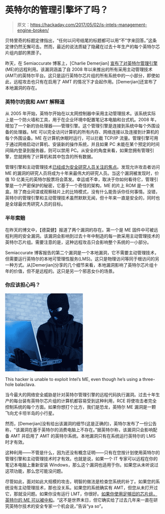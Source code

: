 # 英特尔的管理引擎坏了吗？

> 原文：<https://hackaday.com/2017/05/02/is-intels-management-engine-broken/>

贝特里奇的标题定律指出，“任何以问号结尾的标题都可以用“不”字来回答。”这条定律仍然无懈可击。然而，最近的说法质疑了隐藏在过去十年生产的每个英特尔芯片组内部的黑匣子。

昨天，在 Semiaccurate 博客上，[Charlie Demerjian] [宣布了对英特尔管理引擎](https://semiaccurate.com/2017/05/01/remote-security-exploit-2008-intel-platforms/) (ME)的远程利用。该漏洞涵盖了自 2008 年以来推出的所有采用主动管理技术(AMT)的英特尔平台。这只是运行英特尔芯片组的所有系统中的一小部分，即使如此，远程攻击也只有在启用了 AMT 的情况下才会起作用。[Demerjian]还宣布了本地漏洞的存在。

### 英特尔的我和 AMT 解释道

从 2005 年开始，英特尔开始在以太网控制器中采用主动管理技术。该系统实际上是一个防火墙和工具，用于在企业环境中配置笔记本电脑和台式机。2008 年，增加了一个新的协处理器——管理引擎。这个管理引擎是连接到系统中每个外围设备的处理器。ME 可以完全访问计算机的所有内存、网络连接以及连接到计算机的每个外围设备。ME 在计算机休眠时运行，可以拦截 TCP/IP 流量。管理引擎可用于通过网络启动计算机、安装新的操作系统，并且如果 PC 未能在某个预定的时间间隔内登录到服务器，则可以禁用 PC。从安全的角度来看，如果您拥有管理引擎，您就拥有了计算机和其中包含的所有数据。

管理引擎和主动管理技术[已经成为安全研究人员关注的焦点](https://hackaday.com/2016/01/22/the-trouble-with-intels-management-engine/)。发现允许攻击者访问 ME 的漏洞的研究人员将成为十年来最伟大的研究人员。当这个漏洞被发现时，价值 10 亿美元的英特尔股票将会蒸发。幸运或不幸，取决于你如何看待它，管理引擎是一个严密保护的秘密，它基于一个奇怪的架构，ME 的片上 ROM 是一个黑盒。除了商业间谍或观察硅片上的比特模式，没有什么能告诉你任何事情。没错，英特尔的管理引擎和主动管理技术虽然默默无闻，但十年来一直是安全的，同时也是全球最优秀研究人员的目标。

### 半年索赔

在昨天的博文中，【德莫健】报道了两个漏洞的存在。第一个是 ME 固件中可被远程利用的安全漏洞。该漏洞会影响到过去十年中制造的每一款采用主动管理技术的英特尔芯片组。需要注意的是，这种远程攻击只会影响整个系统的一小部分。

Semiaccurate 博客报告的第二个漏洞是一个本地漏洞，它不需要主动管理技术，但需要运行英特尔的本地可管理性服务(LMS)。这只是物理访问等同于根访问的另一种方式。从[Demerjian]分享的几个细节来看，本地漏洞影响了英特尔芯片组十年的价值，但不是远程的。这只是另一个邪恶女仆的场景。

### 你应该担心吗？

[![](img/3c8803ce72aa186d015c0a64946d115f.png)](https://hackaday.com/wp-content/uploads/2017/05/hacker.jpg)

This hacker is unable to exploit Intel’s ME, even though he’s using a three-hole balaclava.

当今最大的网络安全威胁是针对英特尔管理引擎的远程代码执行漏洞。过去十年生产的每台装有英特尔芯片组的计算机都容易受到这种利用，RCE 将使攻击者完全控制系统的每个方面。如果你想打个比方，我们是恐龙，英特尔 ME 漏洞是一颗飞向尤卡坦半岛的小行星。

然而，[Demerjian]没有给出该漏洞的细节(这是正确的)，英特尔发布了一份公告称，“该漏洞在基于英特尔的消费电脑上不存在。”据英特尔称，该漏洞只会影响配备 AMT 并启用了 AMT 的英特尔系统。本地漏洞只有在系统运行英特尔的 LMS 时才有效。

这种利用——不管是什么，因为还没有概念证明——只有在您按计划使用英特尔的管理引擎和主动管理技术时才有效。也就是说，如果一个 IT 专家可以远程在你的笔记本电脑上重新安装 Windows，那么这个漏洞也适用于你。如果您从未听说过这项功能，那么您可能没问题。

尽管如此，面对如此大规模的攻击，明智的做法是检查您系统的补丁。如果您的系统没有主动管理技术，那也没关系。如果您的系统确实有 AMT，但您从未打开过它，那就没问题。如果你没有运行 LMT，你很好。[如果你使用足够旧的芯片组，英特尔的 ME 可以被中和](http://hackaday.com/2016/11/28/neutralizing-intels-management-engine/)。“这不是世界末日，但它确实给了过去几年来一直在研究英特尔技术的安全专家一个机会说，”告诉“ya so”。